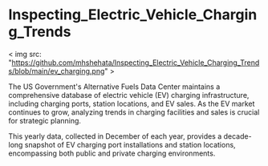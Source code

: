# Inspecting_Electric_Vehicle_Charging_Trends

< img src: "https://github.com/mhshehata/Inspecting_Electric_Vehicle_Charging_Trends/blob/main/ev_charging.png" >

The US Government's Alternative Fuels Data Center maintains a comprehensive database of electric vehicle (EV) charging infrastructure, including charging ports, station locations, and EV sales. As the EV market continues to grow, analyzing trends in charging facilities and sales is crucial for strategic planning.

This yearly data, collected in December of each year, provides a decade-long snapshot of EV charging port installations and station locations, encompassing both public and private charging environments.
